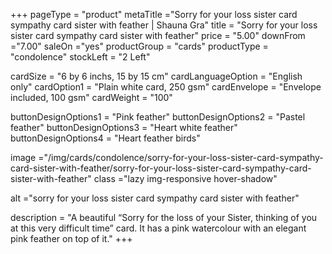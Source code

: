 +++
pageType = "product"
metaTitle ="Sorry for your loss sister card sympathy card sister with feather | Shauna Gra"
title = "Sorry for your loss sister card sympathy card sister with feather"
price = "5.00"
downFrom ="7.00"
saleOn ="yes"
productGroup = "cards"
productType = "condolence"
stockLeft = "2 Left" 
 
cardSize = "6 by 6 inchs, 15 by 15 cm" 
cardLanguageOption = "English only" 
cardOption1 = "Plain white card, 250 gsm" 
cardEnvelope = "Envelope included, 100 gsm" 
cardWeight = "100" 
 
buttonDesignOptions1 = "Pink feather"
buttonDesignOptions2 = "Pastel feather"
buttonDesignOptions3 = "Heart white feather"
buttonDesignOptions4 = "Heart feather birds"
 
image ="/img/cards/condolence/sorry-for-your-loss-sister-card-sympathy-card-sister-with-feather/sorry-for-your-loss-sister-card-sympathy-card-sister-with-feather"
class ="lazy img-responsive hover-shadow"

alt ="sorry for your loss sister card sympathy card sister with feather"
 
description = "A beautiful “Sorry for the loss of your Sister, thinking of you at this very difficult time” card.  It has a pink watercolour with an elegant pink feather on top of it."
+++
